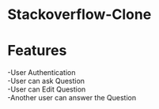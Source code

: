 # Stackoverflow-Clone
<h1> Features </h1>
-User Authentication <br/>
-User can ask Question<br/>
-User can Edit Question<br/>
-Another user can answer the Question<br/>

